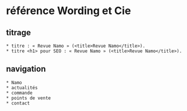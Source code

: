# référence Wording et Cie

## titrage
	
	* titre : « Revue Namo » (<title>Revue Namo</title>).
	* titre <h1> pour SEO : « Revue Namo » (<title>Revue Namo</title>).

## navigation

	* Namo
	* actualités
	* commande
	* points de vente
	* contact